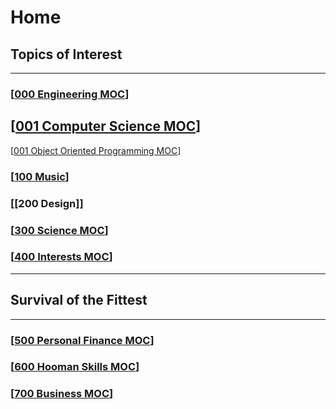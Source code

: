 # Home

## Topics of Interest

---

### [[000 Engineering MOC]]

## [[001 Computer Science MOC]]

[[001 Object Oriented Programming MOC]]  

### [[100 Music]]

### [[200 Design]]

### [[300 Science MOC]]

### [[400 Interests MOC]]

---

## Survival of the Fittest

---

### [[500 Personal Finance MOC]]

### [[600 Hooman Skills MOC]]

### [[700 Business MOC]]

[//begin]: # "Autogenerated link references for markdown compatibility"
[000 Engineering MOC]: <000 Engineering MOC.md> "Engineering MOC"
[001 Computer Science MOC]: <001 Computer Science MOC.md> "Computer Science MOC"
[001 Object Oriented Programming MOC]: <001 Object Oriented Programming MOC.md> "Object Oriented Programming MOC"
[100 Music]: <100 Music.md> "Music"
[200 Graphic Design]: <200 Graphic Design.md> "Graphic Design"
[300 Science MOC]: <300 Science MOC.md> "Science MOC"
[400 Interests MOC]: <400 Interests MOC.md> "Interests MOC"
[500 Personal Finance MOC]: <500 Personal Finance MOC.md> "Personal Finance MOC"
[600 Hooman Skills MOC]: <600 Hooman Skills MOC.md> "Hooman Skills MOC"
[700 Business MOC]: <700 Business MOC.md> "Business MOC"
[//end]: # "Autogenerated link references"